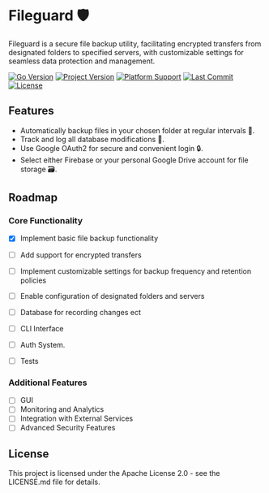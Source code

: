 # Fileguard 🛡️

Fileguard is a secure file backup utility, facilitating encrypted transfers from designated folders to specified servers, with customizable settings for seamless data protection and management.

[![Go Version](https://img.shields.io/badge/Go-v1.21-%231D272B?logo=go&logoColor=00ADD8&color=00ADD8&labelColor=1D272B)](https://golang.org/) [![Project Version](https://img.shields.io/badge/project%20version-v0.3.1-%231D272B?color=00ADD8&labelColor=1D272B)](https://github.com/user/repo/releases/tag/v1.0) [![Platform Support](https://img.shields.io/badge/platform-windows-%231D272B?color=00ADD8&labelColor=1D272B)](https://shields.io/) [![Last Commit](https://img.shields.io/github/last-commit/kananniftiyev/fileguard?color=00ADD8&labelColor=1D272B)](https://github.com/user/repo/commits/master) [![License](https://img.shields.io/github/license/kananniftiyev/fileguard?color=00ADD8&labelColor=1D272B)](https://github.com/user/repo/blob/master/LICENSE)

## Features

- Automatically backup files in your chosen folder at regular intervals 🔄.
- Track and log all database modifications 📝.
- Use Google OAuth2 for secure and convenient login 🔒.
- Select either Firebase or your personal Google Drive account for file storage 🗃️.

## Roadmap

### Core Functionality

- [x] Implement basic file backup functionality
- [ ] Add support for encrypted transfers
- [ ] Implement customizable settings for backup frequency and retention policies
- [ ] Enable configuration of designated folders and servers
- [ ] Database for recording changes ect
- [ ] CLI Interface
- [ ] Auth System.
- [ ] Tests


### Additional Features

- [ ] GUI
- [ ] Monitoring and Analytics
- [ ] Integration with External Services
- [ ] Advanced Security Features

## License

This project is licensed under the Apache License 2.0 - see the LICENSE.md file for details.
